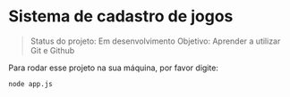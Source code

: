 <h1>Sistema de cadastro de jogos</h1>

> Status do projeto: Em desenvolvimento
> Objetivo: Aprender a utilizar Git e Github

Para rodar esse projeto na sua máquina, por favor digite:

```
node app.js
```
